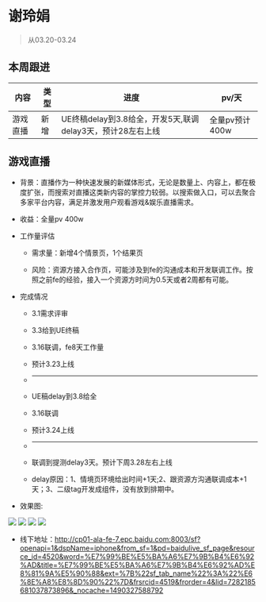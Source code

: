 # 谢玲娟

<style>
    .markdown-body img {
        border: 1px solid #888;
        box-shadow: 5px 5px 5px #888;
        width: 400px;
    }
</style>

> 从03.20-03.24


## 本周跟进

|内容 |类型|进度 | pv/天 | 
|---|---|---|---|
|游戏直播|新增|UE终稿delay到3.8给全，开发5天,联调delay3天，预计28左右上线|全量pv预计400w|

## 游戏直播

* 背景：直播作为一种快速发展的新媒体形式，无论是数量上、内容上，都在极度扩张，而搜索对直播这类新内容的掌控力较弱。以搜索做入口，可以去聚合多家平台内容，满足并激发用户观看游戏&娱乐直播需求。

* 收益：全量pv 400w

* 工作量评估

	* 需求量：新增4个情景页，1个结果页

	* 风险：资源方接入合作页，可能涉及到fe的沟通成本和开发联调工作。按照之前fe的经验，接入一个资源方时间为0.5天或者2周都有可能。

* 完成情况

	* 3.1需求评审

	* 3.3给到UE终稿

	* 3.16联调，fe8天工作量

	* 预计3.23上线

	* --------------------

	* UE稿delay到3.8给全
	
	* 3.16联调

	* 预计3.24上线
	
	* --------------------

	* 联调到提测delay3天。预计下周3.28左右上线

	* delay原因：1、情境页环境给出时间+1天;2、跟资源方沟通联调成本+1天；3、二级tag开发成组件，没有放到排期中。
	
	

* 效果图:

<img src="./img/xielingjuan/1.png"/>

<img src="./img/xielingjuan/2.png"/>

<img src="./img/xielingjuan/3.png"/>

<img src="./img/xielingjuan/4.png"/>

* 线下地址：http://cp01-ala-fe-7.epc.baidu.com:8003/sf?openapi=1&dspName=iphone&from_sf=1&pd=baidulive_sf_page&resource_id=4520&word=%E7%99%BE%E5%BA%A6%E7%9B%B4%E6%92%AD&title=%E7%99%BE%E5%BA%A6%E7%9B%B4%E6%92%AD%E8%81%9A%E5%90%88&ext=%7B%22sf_tab_name%22%3A%22%E6%8E%A8%E8%8D%90%22%7D&frsrcid=4519&frorder=4&lid=7282185681037873896&_nocache=1490327588792
	
	
